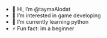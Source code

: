 - 👋 Hi, I’m @taymaAlodat
- 👀 I’m interested in game developing
- 🌱 I’m currently learning python
- ⚡ Fun fact: im a beginner

<!---
taymaAlodat/taymaAlodat is a ✨ special ✨ repository because its `README.md` (this file) appears on your GitHub profile.
You can click the Preview link to take a look at your changes.
--->


